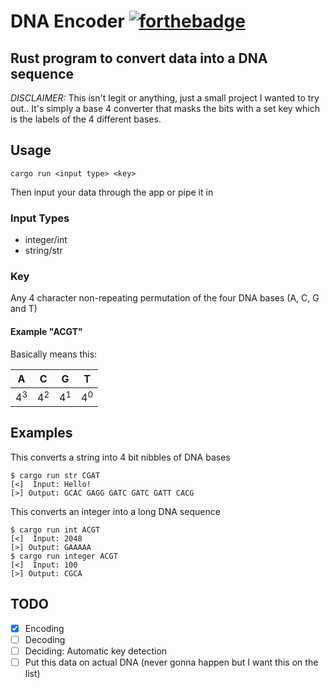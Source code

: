 # DNA Encoder [![forthebadge](https://forthebadge.com/images/badges/built-with-science.svg)](https://forthebadge.com)
## Rust program to convert data into a DNA sequence

*DISCLAIMER:* This isn't legit or anything, just a small project I wanted to try out..
It's simply a base 4 converter that masks the bits with a set key which is the labels of the 4 different bases.

## Usage
```
cargo run <input type> <key>
```
Then input your data through the app or pipe it in

### Input Types
- integer/int
- string/str

### Key
Any 4 character non-repeating permutation of the four DNA bases (A, C, G and T)

#### Example "ACGT"
Basically means this:

| A | C | G | T |
|---|---|---|---|
| 4<sup>3</sup> | 4<sup>2</sup> | 4<sup>1</sup> | 4<sup>0</sup> |
  

## Examples
This converts a string into 4 bit nibbles of DNA bases
```
$ cargo run str CGAT
[<]  Input: Hello!
[>] Output: GCAC GAGG GATC GATC GATT CACG
```
This converts an integer into a long DNA sequence
```
$ cargo run int ACGT
[<]  Input: 2048
[>] Output: GAAAAA
$ cargo run integer ACGT
[<]  Input: 100
[>] Output: CGCA

```

## TODO
- [x] Encoding
- [ ] Decoding
- [ ] Deciding: Automatic key detection
- [ ] Put this data on actual DNA (never gonna happen but I want this on the list)
